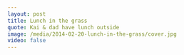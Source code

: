 ```yaml
---
layout: post
title: Lunch in the grass
quote: Kai & dad have lunch outside
image: /media/2014-02-20-lunch-in-the-grass/cover.jpg
video: false
---
```

